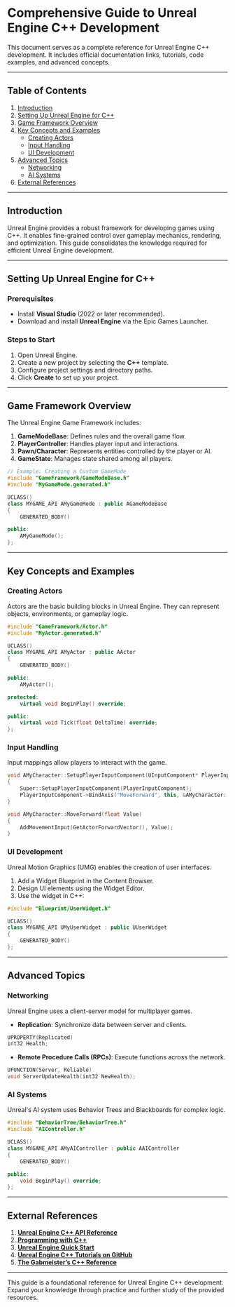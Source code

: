 
# Comprehensive Guide to Unreal Engine C++ Development

This document serves as a complete reference for Unreal Engine C++ development. It includes official documentation links, tutorials, code examples, and advanced concepts.

---

## Table of Contents

1. [Introduction](#introduction)
2. [Setting Up Unreal Engine for C++](#setting-up-unreal-engine-for-c)
3. [Game Framework Overview](#game-framework-overview)
4. [Key Concepts and Examples](#key-concepts-and-examples)
   - [Creating Actors](#creating-actors)
   - [Input Handling](#input-handling)
   - [UI Development](#ui-development)
5. [Advanced Topics](#advanced-topics)
   - [Networking](#networking)
   - [AI Systems](#ai-systems)
6. [External References](#external-references)

---

## Introduction

Unreal Engine provides a robust framework for developing games using C++. It enables fine-grained control over gameplay mechanics, rendering, and optimization. This guide consolidates the knowledge required for efficient Unreal Engine development.

---

## Setting Up Unreal Engine for C++

### Prerequisites

- Install **Visual Studio** (2022 or later recommended).
- Download and install **Unreal Engine** via the Epic Games Launcher.

### Steps to Start

1. Open Unreal Engine.
2. Create a new project by selecting the **C++** template.
3. Configure project settings and directory paths.
4. Click **Create** to set up your project.

---

## Game Framework Overview

The Unreal Engine Game Framework includes:

1. **GameModeBase**: Defines rules and the overall game flow.
2. **PlayerController**: Handles player input and interactions.
3. **Pawn/Character**: Represents entities controlled by the player or AI.
4. **GameState**: Manages state shared among all players.

```cpp
// Example: Creating a Custom GameMode
#include "GameFramework/GameModeBase.h"
#include "MyGameMode.generated.h"

UCLASS()
class MYGAME_API AMyGameMode : public AGameModeBase
{
    GENERATED_BODY()

public:
    AMyGameMode();
};
```

---

## Key Concepts and Examples

### Creating Actors

Actors are the basic building blocks in Unreal Engine. They can represent objects, environments, or gameplay logic.

```cpp
#include "GameFramework/Actor.h"
#include "MyActor.generated.h"

UCLASS()
class MYGAME_API AMyActor : public AActor
{
    GENERATED_BODY()

public:
    AMyActor();

protected:
    virtual void BeginPlay() override;

public:
    virtual void Tick(float DeltaTime) override;
};
```

### Input Handling

Input mappings allow players to interact with the game.

```cpp
void AMyCharacter::SetupPlayerInputComponent(UInputComponent* PlayerInputComponent)
{
    Super::SetupPlayerInputComponent(PlayerInputComponent);
    PlayerInputComponent->BindAxis("MoveForward", this, &AMyCharacter::MoveForward);
}

void AMyCharacter::MoveForward(float Value)
{
    AddMovementInput(GetActorForwardVector(), Value);
}
```

### UI Development

Unreal Motion Graphics (UMG) enables the creation of user interfaces.

1. Add a Widget Blueprint in the Content Browser.
2. Design UI elements using the Widget Editor.
3. Use the widget in C++:

```cpp
#include "Blueprint/UserWidget.h"

UCLASS()
class MYGAME_API UMyUserWidget : public UUserWidget
{
    GENERATED_BODY()
};
```

---

## Advanced Topics

### Networking

Unreal Engine uses a client-server model for multiplayer games.

- **Replication**: Synchronize data between server and clients.

```cpp
UPROPERTY(Replicated)
int32 Health;
```

- **Remote Procedure Calls (RPCs)**: Execute functions across the network.

```cpp
UFUNCTION(Server, Reliable)
void ServerUpdateHealth(int32 NewHealth);
```

### AI Systems

Unreal's AI system uses Behavior Trees and Blackboards for complex logic.

```cpp
#include "BehaviorTree/BehaviorTree.h"
#include "AIController.h"

UCLASS()
class MYGAME_API AMyAIController : public AAIController
{
    GENERATED_BODY()

public:
    void BeginPlay() override;
};
```

---

## External References

1. **[Unreal Engine C++ API Reference](https://dev.epicgames.com/documentation/en-us/unreal-engine/API)**
2. **[Programming with C++](https://dev.epicgames.com/documentation/en-us/unreal-engine/programming-with-cplusplus-in-unreal-engine)**
3. **[Unreal Engine Quick Start](https://dev.epicgames.com/documentation/en-us/unreal-engine/unreal-engine-cpp-quick-start)**
4. **[Unreal Engine C++ Tutorials on GitHub](https://github.com/semkolol/UnrealExamples)**
5. **[The Gabmeister’s C++ Reference](https://thegabmeister.com/blog/unreal-cpp-reference/)**

---

This guide is a foundational reference for Unreal Engine C++ development. Expand your knowledge through practice and further study of the provided resources.
